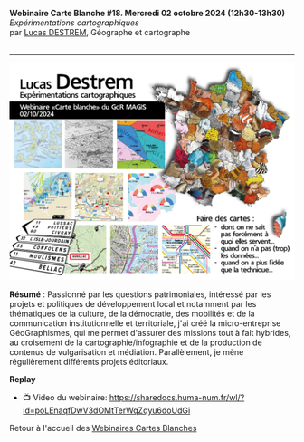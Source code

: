 **Webinaire Carte Blanche #18. Mercredi 02 octobre 2024 (12h30-13h30)** </br>
_Expérimentations cartographiques_ </br>
par [Lucas DESTREM](https://www.lucasdestrem.com/), Géographe et cartographe  </br> </br>

<hr>

![alt text](https://raw.githubusercontent.com/magisAR9/webinaires/main/AfficheDestrem.jpg)

**Résumé** : Passionné par les questions patrimoniales, intéressé par les projets et politiques de développement local et notamment par les thématiques de la culture, de la démocratie, des mobilités et de la communication institutionnelle et territoriale, j'ai créé la micro-entreprise GéoGraphismes, qui me permet d'assurer des missions tout à fait hybrides, au croisement de la cartographie/infographie et de la production de contenus de vulgarisation et médiation. Parallèlement, je mène régulièrement différents projets éditoriaux. 

**Replay** </br>

- 📺 Video du webinaire: https://sharedocs.huma-num.fr/wl/?id=poLEnaqfDwV3dOMtTerWqZqyu6doUdGi </br>

Retour à l'accueil des [Webinaires Cartes Blanches](https://github.com/magisAR9/webinaires)
